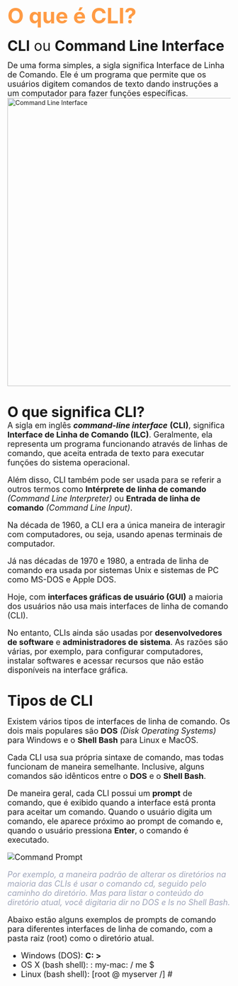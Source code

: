 # <font size=7><font color=#ff9b44> **O que é CLI?**</font></font>
<font size=6> **CLI** ou **Command Line Interface**</font> 

<font size=4> De uma forma simples, a sigla significa Interface de Linha de Comando. Ele é um programa que permite que os usuários digitem comandos de texto dando instruções a um computador para fazer funções específicas.</font>
<br>
<img src="https://www.shutterstock.com/image-vector/cli-command-line-interface-acronym-260nw-1899898480.jpg" alt="Command Line Interface" width="650px">
<br>

#
<font size=6> **O que significa CLI?**</font>
<br>
<font size=4>A sigla em inglês <i>**command-line interface**</i> **(CLI)**, significa **Interface de Linha de Comando (ILC)**. Geralmente, ela representa um programa funcionando através de linhas de comando, que aceita entrada de texto para executar funções do sistema operacional.

Além disso, CLI também pode ser usada para se referir a outros termos como **Intérprete de linha de comando** *(Command Line Interpreter)* ou **Entrada de linha de comando** *(Command Line Input)*.

Na década de 1960, a CLI era a única maneira de interagir com computadores, ou seja, usando apenas terminais de computador. 

Já nas décadas de 1970 e 1980, a entrada de linha de comando era usada por sistemas Unix e sistemas de PC como MS-DOS e Apple DOS.

Hoje, com **interfaces gráficas de usuário (GUI)** a maioria dos usuários não usa mais interfaces de linha de comando (CLI).

No entanto, CLIs ainda são usadas por **desenvolvedores de software** e **administradores de sistema**. As razões são várias, por exemplo, para configurar computadores, instalar softwares e acessar recursos que não estão disponíveis na interface gráfica.</font>
<br>
# 
<font size=6> **Tipos de CLI**</font>
<br><br>
<font size=4>Existem vários tipos de interfaces de linha de comando. Os dois mais populares são **DOS** *(Disk Operating Systems)* para Windows e o **Shell Bash** para Linux e MacOS.

Cada CLI usa sua própria sintaxe de comando, mas todas funcionam de maneira semelhante. Inclusive, alguns comandos são idênticos entre o **DOS** e o **Shell Bash**.

De maneira geral, cada CLI possui um **prompt** de comando, que é exibido quando a interface está pronta para aceitar um comando. Quando o usuário digita um comando, ele aparece próximo ao prompt de comando e, quando o usuário pressiona **Enter**, o comando é executado.

<img src= "https://programadoresdepre.com.br/wp-content/uploads/2021/12/Windows-chckdsk-command.jpg" alt="Command Prompt">

<font color=#9ea4b9>*Por exemplo, a maneira padrão de alterar os diretórios na maioria das CLIs é usar o comando cd, seguido pelo caminho do diretório. Mas para listar o conteúdo do diretório atual, você digitaria dir no DOS e ls no Shell Bash.*</font>

Abaixo estão alguns exemplos de prompts de comando para diferentes interfaces de linha de comando, com a pasta raiz (root) como o diretório atual.

- Windows (DOS): **C: >**
- OS X (bash shell): : my-mac: / me $
- Linux (bash shell): [root @ myserver /] #
<font>








